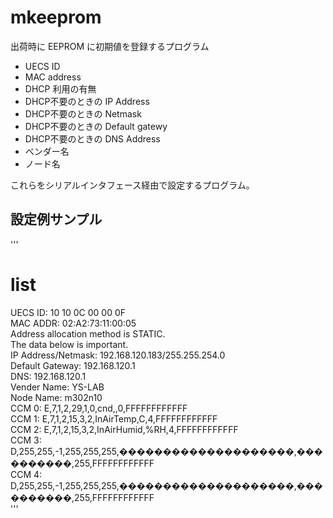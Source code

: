 # mkeeprom

出荷時に EEPROM に初期値を登録するプログラム

* UECS ID
* MAC address
* DHCP 利用の有無
* DHCP不要のときの IP Address
* DHCP不要のときの Netmask
* DHCP不要のときの Default gatewy
* DHCP不要のときの DNS Address
* ベンダー名
* ノード名

これらをシリアルインタフェース経由で設定するプログラム。

## 設定例サンプル

'''
# list                                                                                                                               
UECS ID: 10 10 0C 00 00 0F                                                                                                           
MAC ADDR: 02:A2:73:11:00:05                                                                                                          
Address allocation method is STATIC.                                                                                                 
The data below is important.                                                                                                         
IP Address/Netmask: 192.168.120.183/255.255.254.0                                                                                    
Default Gateway: 192.168.120.1                                                                                                       
DNS: 192.168.120.1                                                                                                                   
Vender Name: YS-LAB                                                                                                                  
Node Name: m302n10                                                                                                                   
CCM 0: E,7,1,2,29,1,0,cnd,,0,FFFFFFFFFFFF                                                                                            
CCM 1: E,7,1,2,15,3,2,InAirTemp,C,4,FFFFFFFFFFFF                                                                                     
CCM 2: E,7,1,2,15,3,2,InAirHumid,%RH,4,FFFFFFFFFFFF                                                                                  
CCM 3: D,255,255,-1,255,255,255,��������������������,����������,255,FFFFFFFFFFFF                                                     
CCM 4: D,255,255,-1,255,255,255,��������������������,����������,255,FFFFFFFFFFFF                                                     
'''

